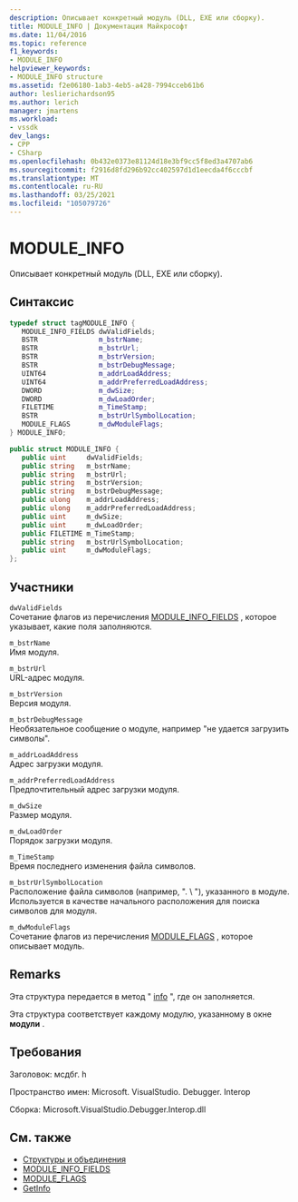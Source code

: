 ```yaml
---
description: Описывает конкретный модуль (DLL, EXE или сборку).
title: MODULE_INFO | Документация Майкрософт
ms.date: 11/04/2016
ms.topic: reference
f1_keywords:
- MODULE_INFO
helpviewer_keywords:
- MODULE_INFO structure
ms.assetid: f2e06180-1ab3-4eb5-a428-7994cceb61b6
author: leslierichardson95
ms.author: lerich
manager: jmartens
ms.workload:
- vssdk
dev_langs:
- CPP
- CSharp
ms.openlocfilehash: 0b432e0373e81124d18e3bf9cc5f8ed3a4707ab6
ms.sourcegitcommit: f2916d8fd296b92cc402597d1d1eecda4f6cccbf
ms.translationtype: MT
ms.contentlocale: ru-RU
ms.lasthandoff: 03/25/2021
ms.locfileid: "105079726"
---
```

# <a name="module_info"></a>MODULE_INFO
Описывает конкретный модуль (DLL, EXE или сборку).

## <a name="syntax"></a>Синтаксис

```cpp
typedef struct tagMODULE_INFO { 
   MODULE_INFO_FIELDS dwValidFields;
   BSTR               m_bstrName;
   BSTR               m_bstrUrl;
   BSTR               m_bstrVersion;
   BSTR               m_bstrDebugMessage;
   UINT64             m_addrLoadAddress;
   UINT64             m_addrPreferredLoadAddress;
   DWORD              m_dwSize;
   DWORD              m_dwLoadOrder;
   FILETIME           m_TimeStamp;
   BSTR               m_bstrUrlSymbolLocation;
   MODULE_FLAGS       m_dwModuleFlags;
} MODULE_INFO;
```

```csharp
public struct MODULE_INFO { 
   public uint     dwValidFields;
   public string   m_bstrName;
   public string   m_bstrUrl;
   public string   m_bstrVersion;
   public string   m_bstrDebugMessage;
   public ulong    m_addrLoadAddress;
   public ulong    m_addrPreferredLoadAddress;
   public uint     m_dwSize;
   public uint     m_dwLoadOrder;
   public FILETIME m_TimeStamp;
   public string   m_bstrUrlSymbolLocation;
   public uint     m_dwModuleFlags;
};
```

## <a name="members"></a>Участники
 `dwValidFields`\
 Сочетание флагов из перечисления [MODULE_INFO_FIELDS](../../../extensibility/debugger/reference/module-info-fields.md) , которое указывает, какие поля заполняются.

 `m_bstrName`\
 Имя модуля.

 `m_bstrUrl`\
 URL-адрес модуля.

 `m_bstrVersion`\
 Версия модуля.

 `m_bstrDebugMessage`\
 Необязательное сообщение о модуле, например "не удается загрузить символы".

 `m_addrLoadAddress`\
 Адрес загрузки модуля.

 `m_addrPreferredLoadAddress`\
 Предпочтительный адрес загрузки модуля.

 `m_dwSize`\
 Размер модуля.

 `m_dwLoadOrder`\
 Порядок загрузки модуля.

 `m_TimeStamp`\
 Время последнего изменения файла символов.

 `m_bstrUrlSymbolLocation`\
 Расположение файла символов (например, ". \\ "), указанного в модуле. Используется в качестве начального расположения для поиска символов для модуля.

 `m_dwModuleFlags`\
 Сочетание флагов из перечисления [MODULE_FLAGS](../../../extensibility/debugger/reference/module-flags.md) , которое описывает модуль.

## <a name="remarks"></a>Remarks
 Эта структура передается в метод " [info](../../../extensibility/debugger/reference/idebugmodule2-getinfo.md) ", где он заполняется.

 Эта структура соответствует каждому модулю, указанному в окне **модули** .

## <a name="requirements"></a>Требования
 Заголовок: мсдбг. h

 Пространство имен: Microsoft. VisualStudio. Debugger. Interop

 Сборка: Microsoft.VisualStudio.Debugger.Interop.dll

## <a name="see-also"></a>См. также
- [Структуры и объединения](../../../extensibility/debugger/reference/structures-and-unions.md)
- [MODULE_INFO_FIELDS](../../../extensibility/debugger/reference/module-info-fields.md)
- [MODULE_FLAGS](../../../extensibility/debugger/reference/module-flags.md)
- [GetInfo](../../../extensibility/debugger/reference/idebugmodule2-getinfo.md)
